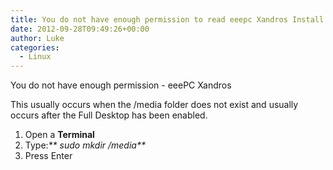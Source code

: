 ```yaml
---
title: You do not have enough permission to read eeepc Xandros Install
date: 2012-09-28T09:49:26+00:00
author: Luke
categories:
  - Linux
---
```


You do not have enough permission - eeePC Xandros

This usually occurs when the /media folder does not exist and usually occurs after the Full Desktop has been enabled.

  1. Open a **Terminal**
  2. Type:_** sudo mkdir /media**_
  3. Press Enter